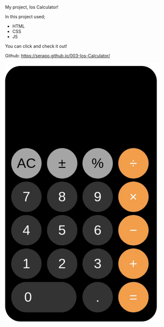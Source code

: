 
My project, Ios Calculator!

In this project used;

* HTML
* CSS
* JS

You can click and check it out!

Github: https://serapo.github.io/003-Ios-Calculator/

![Form](003.gif)
